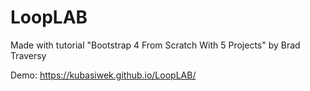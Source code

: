 # LoopLAB


Made with tutorial "Bootstrap 4 From Scratch With 5 Projects" by Brad Traversy

Demo: https://kubasiwek.github.io/LoopLAB/
